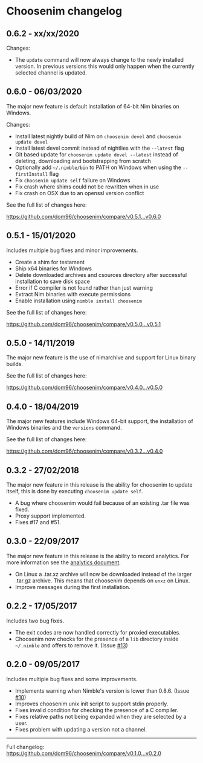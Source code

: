 # Choosenim changelog

## 0.6.2 - xx/xx/2020

Changes:

* The `update` command will now always change to the newly installed version.
  In previous versions this would only happen when the currently selected
  channel is updated.

## 0.6.0 - 06/03/2020

The major new feature is default installation of 64-bit Nim
binaries on Windows.

Changes:
* Install latest nightly build of Nim on `choosenim devel` and
  `choosenim update devel`
* Install latest devel commit instead of nightlies with the
  `--latest` flag
* Git based update for `choosenim update devel --latest` instead
  of deleting, downloading and bootstrapping from scratch
* Optionally add `~/.nimble/bin` to PATH on Windows when using the
  `--firstInstall` flag
* Fix `choosenim update self` failure on Windows
* Fix crash where shims could not be rewritten when in use
* Fix crash on OSX due to an openssl version conflict

See the full list of changes here:

https://github.com/dom96/choosenim/compare/v0.5.1...v0.6.0

## 0.5.1 - 15/01/2020

Includes multiple bug fixes and minor improvements.

* Create a shim for testament
* Ship x64 binaries for Windows
* Delete downloaded archives and csources directory after successful
  installation to save disk space
* Error if C compiler is not found rather than just warning
* Extract Nim binaries with execute permissions
* Enable installation using `nimble install choosenim`

See the full list of changes here:

https://github.com/dom96/choosenim/compare/v0.5.0...v0.5.1

## 0.5.0 - 14/11/2019

The major new feature is the use of nimarchive and
support for Linux binary builds.

See the full list of changes here:

https://github.com/dom96/choosenim/compare/v0.4.0...v0.5.0

## 0.4.0 - 18/04/2019

The major new features include Windows 64-bit support, the installation
of Windows binaries and the `versions` command.

See the full list of changes here:

https://github.com/dom96/choosenim/compare/v0.3.2...v0.4.0

## 0.3.2 - 27/02/2018

The major new feature in this release is the ability for choosenim to
update itself, this is done by executing ``choosenim update self``.

* A bug where choosenim would fail because of an existing .tar file
  was fixed.
* Proxy support implemented.
* Fixes #17 and #51.

## 0.3.0 - 22/09/2017

The major new feature in this release is the ability to record analytics.
For more information see the
[analytics document](https://github.com/dom96/choosenim/blob/master/analytics.md).

* On Linux a .tar.xz archive will now be downloaded instead of the larger
  .tar.gz archive. This means that choosenim depends on `unxz` on Linux.
* Improve messages during the first installation.

## 0.2.2 - 17/05/2017

Includes two bug fixes.

* The exit codes are now handled correctly for proxied executables.
* Choosenim now checks for the presence of a `lib` directory inside
  ``~/.nimble`` and offers to remove it.
  (Issue [#13](https://github.com/dom96/choosenim/issues/13))

## 0.2.0 - 09/05/2017

Includes multiple bug fixes and some improvements.

* Implements warning when Nimble's version is lower than 0.8.6. (Issue
  [#10](https://github.com/dom96/choosenim/issues/10))
* Improves choosenim unix init script to support stdin properly.
* Fixes invalid condition for checking the presence of a C compiler.
* Fixes relative paths not being expanded when they are selected by a user.
* Fixes problem with updating a version not a channel.

----

Full changelog: https://github.com/dom96/choosenim/compare/v0.1.0...v0.2.0
